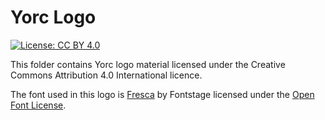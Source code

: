 # Yorc Logo

[![License: CC BY 4.0](https://img.shields.io/badge/License-CC%20BY%204.0-lightgrey.svg)](https://creativecommons.org/licenses/by/4.0/)

This folder contains Yorc logo material licensed under the Creative Commons Attribution 4.0 International licence.

The font used in this logo is [Fresca](https://fonts.google.com/specimen/Fresca) by Fontstage licensed under the  [Open Font License](https://scripts.sil.org/cms/scripts/page.php?site_id=nrsi&id=OFL).
